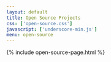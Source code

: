 ```yaml
---
layout: default
title: Open Source Projects
css: ['open-source.css']
javascript: ['underscore-min.js']
menu: open-source
---
```

{% include open-source-page.html %}